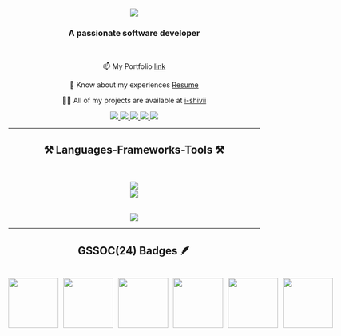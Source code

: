 
<h1 align="center">
    <img src="https://readme-typing-svg.herokuapp.com/?font=Righteous&size=35&center=true&vCenter=true&width=500&height=70&duration=3000&lines=Hi+There+!+👋;+I'm+Shivii+!;" />
</h1>

<h3 align="center">A passionate software developer </h3>

<div align="center">
  <br>


📫 My Portfolio [link](https://my-portfolio-tau-one-70.vercel.app/)

 📄 Know about my experiences [Resume](https://drive.google.com/file/d/1k47kEKZ41FeYzVKtOvCAOgMo4KAYNtAI/view?usp=drive_link)
    
  👨‍💻 All of my projects are available at [i-shivii](https://github.com/i-shivii)
    
  




<div align="center"> 
   <a href="mailto:choureyshivi02@gmail.com">
    <img src="https://img.shields.io/badge/Gmail-333333?style=for-the-badge&logo=gmail&logoColor=red" />
  </a>
  <a href="https://linkedin.com/in/shivi-chourey-561cs25a" target="_blank">
    <img src="https://img.shields.io/badge/LinkedIn-0077B5?style=for-the-badge&logo=linkedin&logoColor=white" />
  </a>
  <a href="https://instagram.com/_sh.i.vi_" target="_blank">
    <img src="https://img.shields.io/badge/Instagram-E4405F?style=for-the-badge&logo=instagram&logoColor=white" />
  </a>
  <a href="https://discord.com/users/1280931670387851329" target="_blank">
    <img src="https://img.shields.io/badge/Discord-5865F2?style=for-the-badge&logo=discord&logoColor=white" />
  </a>
  <a href="https://x.com/Shivii_02" target="_blank">
    <img src="https://img.shields.io/badge/Twitter-1DA1F2?style=for-the-badge&logo=twitter&logoColor=white" />
  </a>
</div>

 <hr/>

<h2 align="center"> ⚒️ Languages-Frameworks-Tools ⚒️ </h2>
<br/>
<br/>
<div align="center">
    <img src="https://skillicons.dev/icons?i=react,bootstrap,html,css,vscode,github,figma,git,c,nodejs"/><br>
    <img  align="center" src="https://skillicons.dev/icons?i=python,javascript,wordpress,php,mysql,googlecloud" /><br>
</div>

<br/>



    

![](https://github-readme-stats.vercel.app/api/top-langs/?username=MdnadeemSarwar&theme=radical&border=false&include_all_commits=true&count_private=true&layout=compact)

<hr/>

## GSSOC(24) Badges 🪶
<br>
<div style='display:flex; align-items:center; gap: 10px;' align='center'>
<img src="Postman - Postman API Fundamentals Student Expert - 2024-10-22.png" width="100px" height="100px" />
  <img src="https://github.com/i-shivii/i-shivii/blob/main/1.png" width="100px" height="100px" />
  <img src="https://github.com/i-shivii/i-shivii/blob/main/2.png" width="100px" height="100px" />
  <img src="https://github.com/i-shivii/i-shivii/blob/main/3.png" width="100px" height="100px" />
  <img src="https://github.com/i-shivii/i-shivii/blob/main/4.png" width="100px" height="100px" />
  <img src="https://github.com/i-shivii/i-shivii/blob/main/5.png" width="100px" height="100px" />
 
</div>
